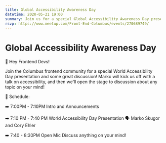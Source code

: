 ```yaml
---
title: Global Accessibility Awareness Day
datetime: 2020-05-21 19:00
summary: Join us for a special Global Accessibility Awareness Day presentation by Marko Skugor!
rsvp: https://www.meetup.com/Front-End-Columbus/events/270689749/ 
---
```

# Global Accessibility Awareness Day

👋 Hey Frontend Devs!

Join the Columbus frontend community for a special World Accessibility Day presentation and some great discussion! Marko will kick us off with a talk on accessibility, and then we'll open the stage to discussion about any topic on your mind!

📅 Schedule:

➡️ 7:00PM - 7:10PM
Intro and Announcements

➡️ 7:10 PM - 7:40 PM
World Accessibility Day Presentation
🗣 Marko Skugor and Cory Ehler

➡️ 7:40 - 8:30PM
Open Mic
Discuss anything on your mind!
